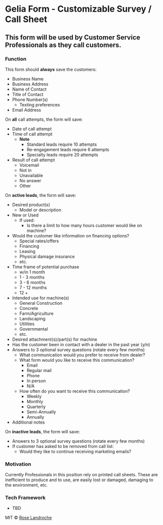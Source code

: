 # Gelia Form - Customizable Survey / Call Sheet
## This form will be used by Customer Service Professionals as they call customers. 

### Function

This form should **always** save the customers:
- Business Name
- Business Address
- Name of Contact
- Title of Contact
- Phone Number(s)
    - Texting preferences
- Email Address

On **all** call attempts, the form will save:
- Date of call attempt
- Time of call attempt
    - **Note**
        - Standard leads require 10 attempts
        - Re-engagement leads require 6 attempts
        - Specialty leads require 20 attempts
- Result of call attempt
    - Voicemail
    - Not in
    - Unavailable
    - No answer
    - Other

On **active leads**, the form will save:
- Desired product(s)
    - Model or description
- New or Used
    - If used:
        - Is there a limit to how many hours customer would like on machine?
- Would the customer like information on financing options?
    - Special rates/offers
    - Financing
    - Leasing
    - Physical damage insurance
    - etc.
- Time frame of potential purchase
    - w/in 1 month
    - 1 - 3 months
    - 3 - 6 months
    - 7 - 12 months
    - 12 +
- Intended use for machine(s)
    - General Construction
    - Concrete
    - Farm/Agriculture
    - Landscaping
    - Utilities
    - Governmental
    - etc.
- Desired attachment(s)/part(s) for machine
- Has the customer been in contact with a dealer in the past year (y/n)
- Answers to 3 optional survey questions (rotate every few months)
    - What communication would you prefer to receive from dealer?
    - What form would you like to receive this communication?
        - Email
        - Regular mail
        - Phone
        - In person
        - N/A
    - How often do you want to receive this communication?
        - Weekly
        - Monthly
        - Quarterly
        - Semi-Annually
        - Annually
- Additional notes

On **inactive leads**, the form will save:
- Answers to 3 optional survey questions (rotate every few months)
- If customer has asked to be removed from call list:
    - Would they like to continue receiving marketing emails?

### Motivation

Currently Professionals in this position rely on printed call sheets. These are inefficient to produce and to use, are easily lost or damaged, damaging to the environment, etc.

### Tech Framework

- TBD


MIT © [Rose Landroche]()